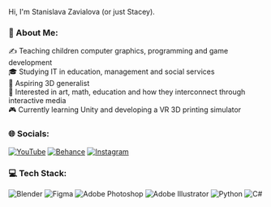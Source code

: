 Hi, I'm Stanislava Zavialova (or just Stacey).

### 💫 About Me:
✍️ Teaching children computer graphics, programming and game development<br>
🎓 Studying IT in education, management and social services <br>
🍩 Aspiring 3D generalist<br>
🔭 Interested in art, math, education and how they interconnect through interactive media<br>
🎮 Currently learning Unity and developing a VR 3D printing simulator


### 🌐 Socials:
[![YouTube](https://img.shields.io/badge/YouTube-%23FF0000.svg?logo=YouTube&logoColor=white)](https://youtube.com/@@3d_pilgrim) 
[![Behance](https://img.shields.io/badge/Behance-1769ff?logo=behance&logoColor=white)](https://behance.net/3dpilgrim) 
[![Instagram](https://img.shields.io/badge/Instagram-%23E4405F.svg?logo=Instagram&logoColor=white)](https://instagram.com/3dpilgrim) 

### 💻 Tech Stack:
![Blender](https://img.shields.io/badge/blender-%23F5792A.svg?style=for-the-badge&logo=blender&logoColor=white) 
![Figma](https://img.shields.io/badge/figma-%23F24E1E.svg?style=for-the-badge&logo=figma&logoColor=white) 
![Adobe Photoshop](https://img.shields.io/badge/adobe%20photoshop-%2331A8FF.svg?style=for-the-badge&logo=adobe%20photoshop&logoColor=white) 
![Adobe Illustrator](https://img.shields.io/badge/adobe%20illustrator-%23FF9A00.svg?style=for-the-badge&logo=adobe%20illustrator&logoColor=white) 
![Python](https://img.shields.io/badge/python-3670A0?style=for-the-badge&logo=python&logoColor=ffdd54) 
![C#](https://img.shields.io/badge/c%23-%23239120.svg?style=for-the-badge&logo=csharp&logoColor=white) 
